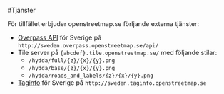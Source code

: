 #Tjänster

För tillfället erbjuder openstreetmap.se förljande externa tjänster:

- [Overpass API](http://wiki.openstreetmap.org/wiki/Overpass_API) för Sverige på `http://sweden.overpass.openstreetmap.se/api/`
- Tile server på `{abcdef}.tile.openstreetmap.se/` med följande stilar:
  - `/hydda/full/{z}/{x}/{y}.png`
  - `/hydda/base/{z}/{x}/{y}.png`
  - `/hydda/roads_and_labels/{z}/{x}/{y}.png`
- [Taginfo](http://wiki.openstreetmap.org/wiki/Taginfo) för Sverige på `http://sweden.taginfo.openstreetmap.se`
